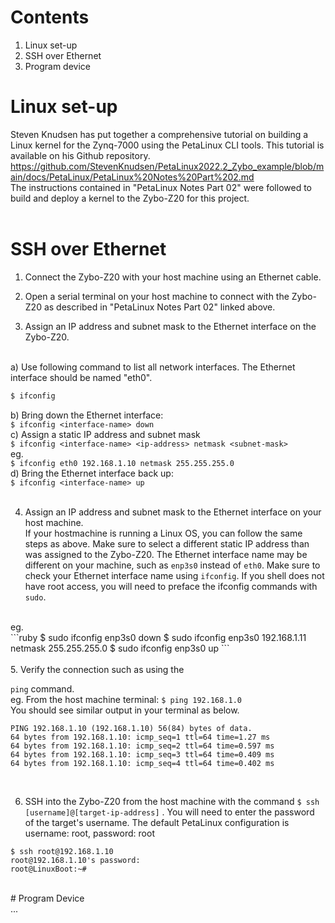 # Contents
1. Linux set-up
2. SSH over Ethernet
3. Program device

# Linux set-up
Steven Knudsen has put together a comprehensive tutorial on building a Linux kernel for the Zynq-7000 using the PetaLinux CLI tools. This tutorial is available on his Github repository. https://github.com/StevenKnudsen/PetaLinux2022.2_Zybo_example/blob/main/docs/PetaLinux/PetaLinux%20Notes%20Part%202.md </br>
The instructions contained in "PetaLinux Notes Part 02" were followed to build and deploy a kernel to the Zybo-Z20 for this project.
</br></br>
# SSH over Ethernet

1. Connect the Zybo-Z20 with your host machine using an Ethernet cable. </br>

2. Open a serial terminal on your host machine to connect with the Zybo-Z20 as described in "PetaLinux Notes Part 02" linked above. </br>

3. Assign an IP address and subnet mask to the Ethernet interface on the Zybo-Z20.
</br>
a) Use following command to list all network interfaces. The Ethernet interface should be named "eth0". </br>

```ruby
$ ifconfig
``` 


b) Bring down the Ethernet interface: </br>
``$ ifconfig <interface-name> down``</br>
c) Assign a static IP address and subnet mask </br>
``$ ifconfig <interface-name> <ip-address> netmask <subnet-mask>`` </br>
eg. </br> ``$ ifconfig eth0 192.168.1.10 netmask 255.255.255.0`` </br>
d) Bring the Ethernet interface back up: </br>
``$ ifconfig <interface-name> up``
</br>
</br>

4. Assign an IP address and subnet mask to the Ethernet interface on your host machine. </br>
If your hostmachine is running a Linux OS, you can follow the same steps as above. Make sure to select a different static IP address than was assigned to the Zybo-Z20. The Ethernet interface name may be different on your machine, such as ``enp3s0`` instead of ``eth0``. Make sure to check your Ethernet interface name using ``ifconfig``. If you shell does not have root access, you will need to preface the ifconfig commands with ``sudo``.
</br>
eg. </br>
```ruby
$ sudo ifconfig enp3s0 down
$ sudo ifconfig enp3s0 192.168.1.11 netmask 255.255.255.0
$ sudo ifconfig enp3s0 up
```
</br>
</br>
5. Verify the connection such as using the 

``ping``
command.
</br>
eg.
From the host machine terminal:
``$ ping 192.168.1.0``
</br>
You should see similar output in your terminal as below. </br>

```
PING 192.168.1.10 (192.168.1.10) 56(84) bytes of data.
64 bytes from 192.168.1.10: icmp_seq=1 ttl=64 time=1.27 ms
64 bytes from 192.168.1.10: icmp_seq=2 ttl=64 time=0.597 ms
64 bytes from 192.168.1.10: icmp_seq=3 ttl=64 time=0.409 ms
64 bytes from 192.168.1.10: icmp_seq=4 ttl=64 time=0.402 ms
```

</br>

6. SSH into the Zybo-Z20 from the host machine with the command `` $ ssh [username]@[target-ip-address] ``
. You will need to enter the password of the target's username. The default PetaLinux configuration is username: root, password: root </br>
```
$ ssh root@192.168.1.10
root@192.168.1.10's password: 
root@LinuxBoot:~# 
```
</br>
# Program Device
</br>
...

